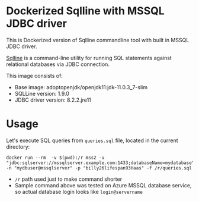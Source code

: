 # Dockerized Sqlline with MSSQL JDBC driver

This is Dockerized version of Sqlline commandline tool with built in MSSQL JDBC driver.

[Sqlline](https://github.com/julianhyde/sqlline) is a command-line utility for running SQL statements against relational databases via JDBC connection.

This image consists of:

* Base image: adoptopenjdk/openjdk11:jdk-11.0.3_7-slim
* SQLLine version: 1.9.0
* JDBC driver version: 8.2.2.jre11

# Usage

Let's execute SQL queries from `queries.sql` file, located in the current directory:

```
docker run --rm  -v $(pwd):/r mss2 -u "jdbc:sqlserver://mssqlserver.example.com:1433;databaseName=mydatabase" -n "mydbuser@mssqlserver" -p "billy26lifespan93Haas" -f /r/queries.sql
```

* `/r` path used just to make command shorter
* Sample command above was tested on Azure MSSQL database service, so actual database login looks like `login@servername`
